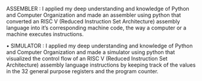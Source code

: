 ASSEMBLER : I applied my deep understanding and knowledge of Python and Computer Organization and made an assembler using python that converted an RISC V (Reduced Instruction Set Architecture) assembly language into it’s corresponding machine code, the way a computer or a machine executes instructions. 


•	SIMULATOR : I applied my deep understanding and knowledge of Python and Computer Organization and made a simulator using python that visualized the control flow of an RISC V (Reduced Instruction Set Architecture) assembly language instructions by keeping track of the values in the 32 general purpose registers and the program counter.
